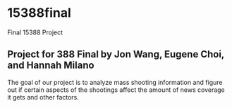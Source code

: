 # 15388final
Final 15388 Project

## Project for 388 Final by Jon Wang, Eugene Choi, and Hannah Milano

The goal of our project is to analyze mass shooting information and figure out if certain aspects of the shootings affect the amount of news coverage it gets and other factors. 
